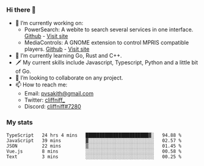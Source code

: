 ### Hi there 👋

- 🔭 I’m currently working on:
    - PowerSearch: A webite to search several services in one interface. [Github](https://github.com/cliffniff/power-search) - [Visit site](https://powersearch.vercel.app/)
    - MediaControls: A GNOME extension to control MPRIS compatible players. [Github](https://github.com/cliffniff/MediaControls) - [Visit site](https://extensions.gnome.org/extension/4470/media-controls/)
- 🌱 I’m currently learning Go, Rust and C++.
- 🗡️ My current skills include Javascript, Typescript, Python and a little bit of Go.
- 👯 I’m looking to collaborate on any project.
- 📫 How to reach me: 
    - Email: <pvsakith@gmail.com>
    - Twitter: [cliffniff_](https://twitter.com/cliffniff_)
    - Discord: [cliffniff#7280](https://discordapp.com/users/828133369950240771)

### My stats

<!--START_SECTION:waka-->
```text
TypeScript   24 hrs 4 mins   ███████████████████████▓░   94.88 % 
JavaScript   39 mins         ▓░░░░░░░░░░░░░░░░░░░░░░░░   02.57 % 
JSON         22 mins         ▒░░░░░░░░░░░░░░░░░░░░░░░░   01.45 % 
Vue.js       8 mins          ░░░░░░░░░░░░░░░░░░░░░░░░░   00.58 % 
Text         3 mins          ░░░░░░░░░░░░░░░░░░░░░░░░░   00.25 % 
```
<!--END_SECTION:waka-->
